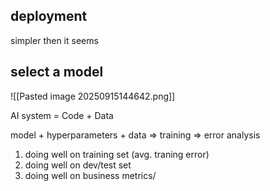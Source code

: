 ## deployment
simpler then it seems

## select a model

![[Pasted image 20250915144642.png]]

AI system = Code + Data

model + hyperparameters + data => training => error analysis

1. doing well on training set (avg. traning error)
2. doing well on dev/test set
3. doing well on business metrics/

